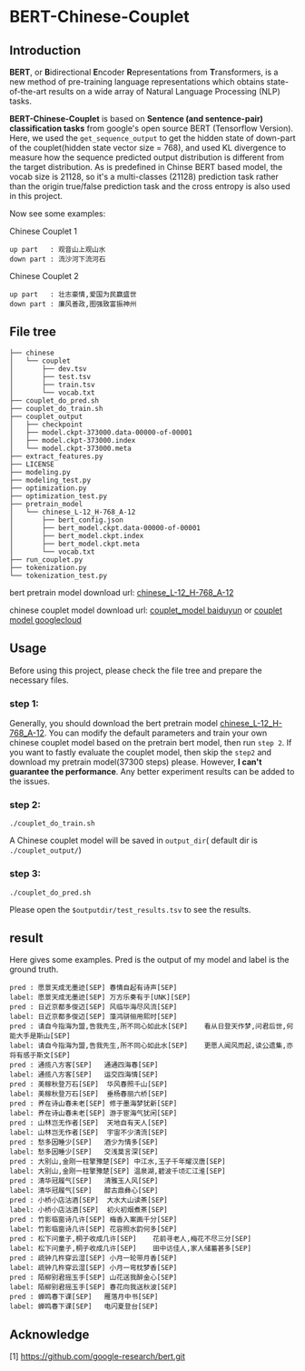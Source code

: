 # BERT-Chinese-Couplet

## Introduction

**BERT**, or **B**idirectional **E**ncoder **R**epresentations from **T**ransformers, 
is a new method of pre-training language representations which obtains state-of-the-art results on 
a wide array of Natural Language Processing (NLP) tasks.

**BERT-Chinese-Couplet** is based on **Sentence (and sentence-pair) classification tasks** from google's 
open source BERT (Tensorflow Version). Here, we used the `get_sequence_output` to get the hidden state of down-part of the 
couplet(hidden state vector size = 768), and used KL divergence to measure how the sequence predicted output distribution 
is different from the target distribution. As is predefined in Chinse BERT based model, the vocab size is 21128, so it's a multi-classes (21128) 
prediction task rather than the origin true/false prediction task and the cross entropy is also used in this project.

Now see some examples:

Chinese Couplet 1
````
up part   : 观音山上观山水
down part : 流沙河下流河石
````
Chinese Couplet 2
````
up part   : 壮志豪情,爱国为民赢盛世
down part : 廉风善政,图强致富振神州
````
## File tree
````
├── chinese
│   └── couplet
│       ├── dev.tsv
│       ├── test.tsv
│       ├── train.tsv
│       └── vocab.txt
├── couplet_do_pred.sh
├── couplet_do_train.sh
├── couplet_output
│   ├── checkpoint
│   ├── model.ckpt-373000.data-00000-of-00001
│   ├── model.ckpt-373000.index
│   └── model.ckpt-373000.meta
├── extract_features.py
├── LICENSE
├── modeling.py
├── modeling_test.py
├── optimization.py
├── optimization_test.py
├── pretrain_model
│   └── chinese_L-12_H-768_A-12
│       ├── bert_config.json
│       ├── bert_model.ckpt.data-00000-of-00001
│       ├── bert_model.ckpt.index
│       ├── bert_model.ckpt.meta
│       └── vocab.txt
├── run_couplet.py
├── tokenization.py
└── tokenization_test.py
````

bert pretrain model download url:   [chinese_L-12_H-768_A-12](https://storage.googleapis.com/bert_models/2018_11_03/chinese_L-12_H-768_A-12.zip)

chinese couplet model download url: [couplet_model baiduyun](https://pan.baidu.com/s/1htBauU3PnbpE1Y4by8UC7Q) or [couplet model googlecloud](https://drive.google.com/drive/folders/1y6kg3tLcEDbEneTN6CvBc6eNgyvEqVG4?usp=sharing)
## Usage

Before using this project, please check the file tree and prepare the necessary files.

### step 1:

Generally, you should download the bert pretrain model [chinese_L-12_H-768_A-12](https://storage.googleapis.com/bert_models/2018_11_03/chinese_L-12_H-768_A-12.zip).
You can modify the default parameters and train your own chinese couplet model based on the pretrain bert model, then run ```step 2```.
If you want to fastly evaluate the couplet model, then skip the ```step2``` and download my pretrain model(37300 steps) please. 
However, **I can't guarantee the performance**. Any better experiment results can be added to the issues.

### step 2:

````
./couplet_do_train.sh
````
A Chinese couplet model will be saved in ```output_dir```( default dir is ```./couplet_output/```)

### step 3:
````
./couplet_do_pred.sh
````
Please open the ```$outputdir/test_results.tsv``` to see the results.

## result

Here gives some examples. Pred is the output of my model and label is the ground truth.
````
pred : 愿景天成无墨迹[SEP]	春情自起有诗声[SEP]
label: 愿景天成无墨迹[SEP]	万方乐奏有于[UNK][SEP]
pred : 日近京都多俊迈[SEP]	风临华海尽风流[SEP]
label: 日近京都多俊迈[SEP]	藻鸿骈俪用熙时[SEP]
pred : 请自今指海为盟,告我先生,所不同心如此水[SEP]	看从日登天作梦,问君后世,何能大手是斯山[SEP]
label: 请自今指海为盟,告我先生,所不同心如此水[SEP]	更愿人闻风而起,读公遗集,亦将有感于斯文[SEP]
pred : 通揽八方客[SEP]	通通四海春[SEP]
label: 通揽八方客[SEP]	运交四海情[SEP]
pred : 美稼秋登万石[SEP]	华风春照千山[SEP]
label: 美稼秋登万石[SEP]	垂杨春丽六桥[SEP]
pred : 养在诗山春未老[SEP]	修于墨海梦犹新[SEP]
label: 养在诗山春未老[SEP]	游于宦海气犹闲[SEP]
pred : 山林岂无作者[SEP]	天地自有天人[SEP]
label: 山林岂无作者[SEP]	宇宙不少清流[SEP]
pred : 愁多因睡少[SEP]	酒少为情多[SEP]
label: 愁多因睡少[SEP]	交浅莫言深[SEP]
pred : 大别山,金刚一柱擎豫楚[SEP]	中江水,玉子千年耀汉唐[SEP]
label: 大别山,金刚一柱擎豫楚[SEP]	温泉湖,碧波千顷汇江淮[SEP]
pred : 清华冠履气[SEP]	清雅玉人风[SEP]
label: 清华冠履气[SEP]	醇古鼎彝心[SEP]
pred : 小桥小店沽酒[SEP]	大水大山读茶[SEP]
label: 小桥小店沽酒[SEP]	初火初烟煮茶[SEP]
pred : 竹影临窗诗几许[SEP]	梅香入案画千分[SEP]
label: 竹影临窗诗几许[SEP]	花容照水韵何多[SEP]
pred : 松下问童子,桐子收成几许[SEP]	花前寻老人,梅花不尽三分[SEP]
label: 松下问童子,桐子收成几许[SEP]	田中访佳人,家人储蓄甚多[SEP]
pred : 疏钟几杵穿云湿[SEP]	小月一轮带月香[SEP]
label: 疏钟几杵穿云湿[SEP]	小月一弯枕梦香[SEP]
pred : 陌柳别君摇玉手[SEP]	山花送我醉金心[SEP]
label: 陌柳别君摇玉手[SEP]	春花向我送秋波[SEP]
pred : 蝉鸣春下课[SEP]	雁落月中书[SEP]
label: 蝉鸣春下课[SEP]	电闪夏登台[SEP]
````

## Acknowledge
[1] https://github.com/google-research/bert.git
